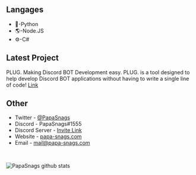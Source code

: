 ## Langages
* 🐍-Python
* 🌎-Node.JS
* ⚙️-C#

## Latest Project
PLUG. Making Discord BOT Development easy. PLUG. is a tool designed to help develop Discord BOT applications without having to write a single line of code! [Link](https://github.com/PapaSnags/PLUG)

## Other
* Twitter - [@PapaSnags](https://twitter.com/PapaSnags)
* Discord - PapaSnags#1555
* Discord Server - [Invite Link](https://discord.com/invite/w7B5nKB)
* Website - [papa-snags.com](https://papa-snags.com/)
* Email - mail@papa-snags.com
<br>

![PapaSnags github stats](https://github-readme-stats.vercel.app/api?username=PapaSnags&show_icons=true&theme=radical)
